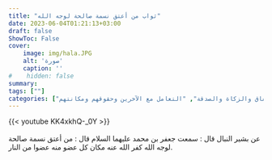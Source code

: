```yaml
---
title: "ثواب من أعتق نسمة صالحة لوجه الله"
date: 2023-06-04T01:21:13+03:00
draft: false
ShowToc: False
cover:
    image: img/hala.JPG
    alt: 'صورة'
    caption: ''
#    hidden: false
summary: 
tags: [""]
categories: ["الإنفاق والزكاة والصدقة", "التعامل مع الآخرين وحقوقهم ومكانتهم"]
---
```

{{< youtube KK4xkhQ-_0Y >}}  
 <br>
عن بشير النبال قال : سمعت جعفر بن محمد عليهما
السلام قال : من أعتق نسمة صالحة لوجه الله كفر الله عنه مكان كل
عضو منه عضوا من النار.

